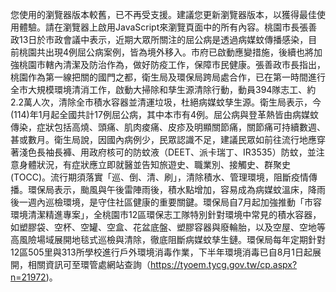 您使用的瀏覽器版本較舊，已不再受支援。建議您更新瀏覽器版本，以獲得最佳使用體驗。請在瀏覽器上啟用JavaScript來瀏覽頁面中的所有內容。桃園市長張善政13日於市政會議中表示，近期大眾所關注的屈公病是透過病媒蚊傳播感染，目前桃園共出現4例屈公病案例，皆為境外移入。市府已啟動應變措施，後續也將加強桃園市轄內清潔及防治作為，做好防疫工作，保障市民健康。張善政市長指出，桃園作為第一線把關的國門之都，衛生局及環保局跨局處合作，已在第一時間進行全市大規模環境清消工作，啟動大掃除和孳生源清除行動，動員394隊志工、約2.2萬人次，清除全市積水容器並清運垃圾，杜絕病媒蚊孳生源。衛生局表示，今(114)年1月起全國共計17例屈公病，其中本市有4例。屈公病與登革熱皆由病媒蚊傳染，症狀包括高燒、頭痛、肌肉痠痛、皮疹及明顯關節痛，關節痛可持續數週、甚或數月。衛生局說，因國內病例少，民眾認識不足，建議民眾如前往流行地應穿著淺色長袖長褲、用政府核可的防蚊液（DEET、派卡瑞丁、IR3535）防蚊，並注意身體狀況，有症狀應立即就醫並告知旅遊史、職業別、接觸史、群聚史(TOCC)。流行期須落實「巡、倒、清、刷」，清除積水、管理環境，阻斷疫情傳播。環保局表示，颱風與午後雷陣雨後，積水點增加，容易成為病媒蚊溫床，降雨後一週內巡檢環境，是守住社區健康的重要關鍵。環保局自7月起加強推動「市容環境清潔精進專案」，全桃園市12區環保志工隊特別針對環境中常見的積水容器，如塑膠袋、空杯、空罐、空盒、花盆底盤、塑膠容器與廢輪胎，以及空屋、空地等高風險場域展開地毯式巡檢與清除，徹底阻斷病媒蚊孳生鏈。環保局每年定期針對12區505里與313所學校進行戶外環境消毒作業，下半年環境消毒已自8月1日起展開，相關資訊可至環管處網站查詢（https://tyoem.tycg.gov.tw/cp.aspx?n=21972)。